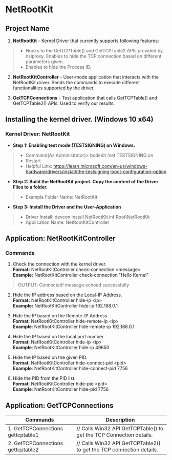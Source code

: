 # NetRootKit

## Project Name
1. **NetRootKit** - Kernel Driver that currently supports following features:
> + Hooks to the GetTCPTable() and GetTCPTable2 APIs provided by nsiproxy. Enables to hide the TCP connection based on different parameters given.
> + Enables to hide the Process ID.

2. **NetRootKitController** - User-mode application that interacts with the NetRootKit driver. Sends the commands to execute different functionalities supported by the driver.

3. **GetTCPConnections** -  Test application that calls GetTCPTable() and GetTCPTable2() APIs. Used to verify our results.


## Installing the kernel driver. (Windows 10 x64)
### Kernel Driver: NetRootKit
+ **Step 1: Enabling test mode (TESTSIGNING) on Windows.**
 > + Command(As Administrator)> bcdedit /set TESTSIGNING on
 > + Restart 
 > + Helpful Link: https://learn.microsoft.com/en-us/windows-hardware/drivers/install/the-testsigning-boot-configuration-option


+ **Step 2: Build the NetRootKit project. Copy the content of the Driver Files to a folder.**
 > + Example Folder Name: NetRootKit


+ **Step 3: Install the Driver and the User-Application**
 > + Driver Install: devcon install NetRootKit.inf Root\NetRootKit
 > + Application Name: NetRootKitController


## Application: NetRootKitController

### Commands

1. Check the connection with the kernel driver.<br>
 **Format:** NetRootKitController check-connection \<message\> <br>
 **Example:** NetRootKitController check-connection "Hello Kernel"
 > OUTPUT: Connected! message echoed successfully
 

2. Hide the IP address based on the Local-IP Address.<br>
**Format:** NetRootKitController hide-ip \<ip\> <br>
**Example:** NetRootKitController hide-ip 192.168.0.1

3. Hide the IP based on the Remote-IP Address<br>
**Format**: NetRootKitController hide-remote-ip \<ip\> <br>
**Example**: NetRootKitController hide-remote-ip 192.168.0.1

4. Hide the IP based on the local port number<br>
**Format**: NetRootKitController hide-ip \<ip\> <br>
**Example**: NetRootKitController hide-ip 49650

5. Hide the IP based on the given PID.<br>
**Format**: NetRootKitController hide-connect-pid \<pid\> <br>
**Example**: NetRootKitController hide-connect-pid 7756

6. Hide the PID from the PID list.<br>
**Format**: NetRootKitController hide-pid \<pid\>  <br>
**Example**: NetRootKitController hide-pid 7756

## Application: GetTCPConnections
| Commands | Description |
|---|---|
| 1. GetTCPConnections gettcptable1  |        // Calls Win32 API GetTCPTable() to get the TCP Connection details.|
| 2. GetTCPConnections gettcptable2  |     // Calls Win32 API GetTCPTable2() to get the TCP connection details.|
